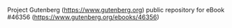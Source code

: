 Project Gutenberg (https://www.gutenberg.org) public repository for eBook #46356 (https://www.gutenberg.org/ebooks/46356)
